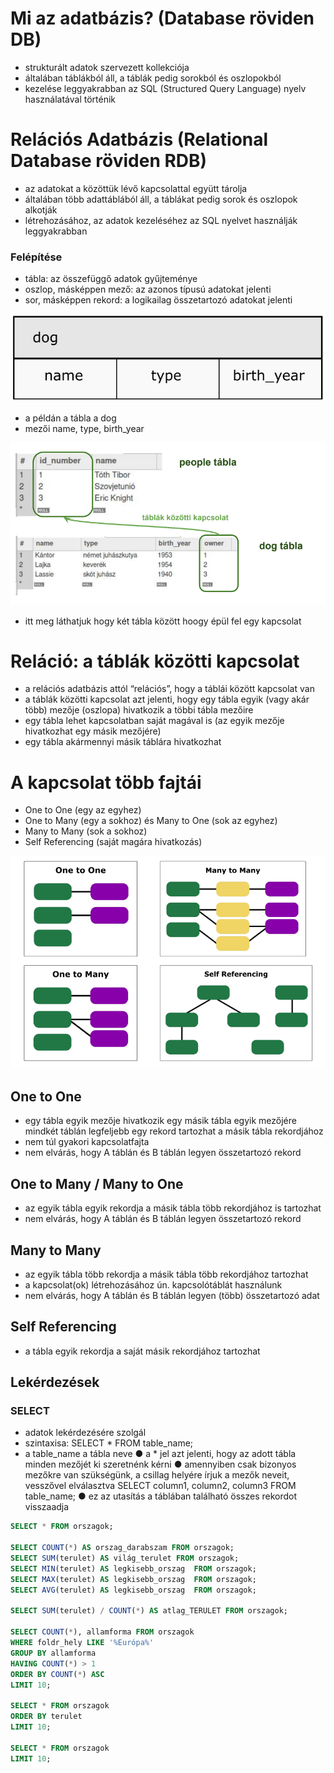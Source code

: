 # Mi az adatbázis? (Database röviden DB)
- strukturált adatok szervezett kollekciója
- általában táblákból áll, a táblák pedig sorokból és oszlopokból
- kezelése leggyakrabban az SQL (Structured Query Language) nyelv használatával történik

# Relációs Adatbázis (Relational Database röviden RDB)
- az adatokat a közöttük lévő kapcsolattal együtt tárolja
- általában több adattáblából áll, a táblákat pedig sorok és oszlopok alkotják
- létrehozásához, az adatok kezeléséhez az SQL nyelvet használják leggyakrabban

### Felépítése
- tábla: az összefüggő adatok gyűjteménye
- oszlop, másképpen mező: az azonos típusú adatokat jelenti
- sor, másképpen rekord: a logikailag összetartozó adatokat jelenti

![](./assets/dog_table.png)
- a példán a tábla a dog
- mezői name, type, birth_year

![](./assets/dog_people.png)
- itt meg láthatjuk hogy két tábla között hoogy épül fel egy kapcsolat

# Reláció: a táblák közötti kapcsolat
- a relációs adatbázis attól “relációs”, hogy a táblái között kapcsolat van
- a táblák közötti kapcsolat azt jelenti, hogy egy tábla egyik (vagy akár több) mezője (oszlopa) hivatkozik a többi tábla mezőire
- egy tábla lehet kapcsolatban saját magával is (az egyik mezője hivatkozhat egy másik mezőjére)
- egy tábla akármennyi másik táblára hivatkozhat

# A kapcsolat több fajtái
- One to One (egy az egyhez)
- One to Many (egy a sokhoz) és Many to One (sok az egyhez)
- Many to Many (sok a sokhoz)
- Self Referencing (saját magára hivatkozás)

![](./assets/reference.png)

## One to One
- egy tábla egyik mezője hivatkozik egy másik tábla egyik mezőjére mindkét táblán legfeljebb egy rekord tartozhat a másik tábla rekordjához
- nem túl gyakori kapcsolatfajta
- nem elvárás, hogy A táblán és B táblán legyen összetartozó rekord
## One to Many / Many to One
- az egyik tábla egyik rekordja a másik tábla több rekordjához is tartozhat
- nem elvárás, hogy A táblán és B táblán legyen összetartozó rekord
## Many to Many
- az egyik tábla több rekordja a másik tábla több rekordjához tartozhat
- a kapcsolat(ok) létrehozásához ún. kapcsolótáblát használunk
- nem elvárás, hogy A táblán és B táblán legyen (több) összetartozó adat
## Self Referencing
- a tábla egyik rekordja a saját másik rekordjához tartozhat

## Lekérdezések
### SELECT

- adatok lekérdezésére szolgál
- szintaxisa: SELECT * FROM table_name;
- a table_name a tábla neve
● a * jel azt jelenti, hogy az adott tábla minden mezőjét ki szeretnénk kérni
● amennyiben csak bizonyos mezőkre van szükségünk, a csillag helyére írjuk a
mezők neveit, vesszővel elválasztva
SELECT column1, column2, column3 FROM table_name;
● ez az utasítás a táblában található összes rekordot visszaadja


```SQL
SELECT * FROM orszagok;

SELECT COUNT(*) AS orszag_darabszam FROM orszagok;
SELECT SUM(terulet) AS világ_terulet FROM orszagok;
SELECT MIN(terulet) AS legkisebb_orszag  FROM orszagok;
SELECT MAX(terulet) AS legkisebb_orszag  FROM orszagok;
SELECT AVG(terulet) AS legkisebb_orszag  FROM orszagok;

SELECT SUM(terulet) / COUNT(*) AS atlag_TERULET FROM orszagok;

SELECT COUNT(*), allamforma FROM orszagok 
WHERE foldr_hely LIKE '%Európa%'
GROUP BY allamforma
HAVING COUNT(*) > 1
ORDER BY COUNT(*) ASC
LIMIT 10;

SELECT * FROM orszagok
ORDER BY terulet
LIMIT 10;

SELECT * FROM orszagok
LIMIT 10;
```